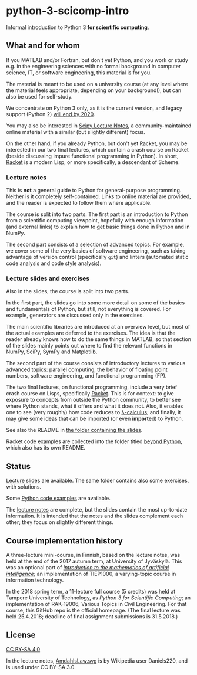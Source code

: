 # python-3-scicomp-intro

Informal introduction to Python 3 **for scientific computing**.

## What and for whom

If you MATLAB and/or Fortran, but don't yet Python, and you work or study e.g. in the engineering sciences with no formal background in computer science, IT, or software engineering, this material is for you.

The material is meant to be used on a university course (at any level where the material feels appropriate, depending on your background!), but can also be used for self-study.

We concentrate on Python 3 only, as it is the current version, and legacy support (Python 2) [will end by 2020](http://www.python3statement.org/).

You may also be interested in [Scipy Lecture Notes](https://www.scipy-lectures.org/), a community-maintained online material with a similar (but slightly different) focus.

On the other hand, if you already Python, but don't yet Racket, you may be interested in our two final lectures, which contain a crash course on Racket (beside discussing impure functional programming in Python). In short, [Racket](http://racket-lang.org/) is a modern Lisp, or more specifically, a descendant of Scheme.

### Lecture notes ###

This is **not** a general guide to Python for general-purpose programming. Neither is it completely self-contained. Links to online material are provided, and the reader is expected to follow them where applicable.

The course is split into two parts. The first part is an introduction to Python from a scientific computing viewpoint, hopefully with enough information (and external links) to explain how to get basic things done in Python and in NumPy.

The second part consists of a selection of advanced topics. For example, we cover some of the very basics of software engineering, such as taking advantage of version control (specifically `git`) and linters (automated static code analysis and code style analysis).

### Lecture slides and exercises ###

Also in the slides, the course is split into two parts.

In the first part, the slides go into some more detail on some of the basics and fundamentals of Python, but still, not everything is covered. For example, generators are discussed only in the exercises.

The main scientific libraries are introduced at an overview level, but most of the actual examples are deferred to the exercises. The idea is that the reader already knows how to do the same things in MATLAB, so that section of the slides mainly points out where to find the relevant functions in NumPy, SciPy, SymPy and Matplotlib.

The second part of the course consists of introductory lectures to various advanced topics: parallel computing, the behavior of floating point numbers, software engineering, and functional programming (FP).

The two final lectures, on functional programming, include a very brief crash course on Lisps, specifically [Racket](http://racket-lang.org/). This is for context: to give exposure to concepts from outside the Python community, to better see where Python stands, what it offers and what it does not. Also, it enables one to see (very roughly) how code reduces to [λ-calculus](https://en.wikipedia.org/wiki/Lambda_calculus); and finally, it may give some ideas that can be imported (or even **import**ed) to Python.

See also the README in [the folder containing the slides](lecture_slides/).

Racket code examples are collected into the folder titled [beyond Python](examples/beyond_python/), which also has its own README.

## Status

[Lecture slides](lecture_slides/) are available. The same folder contains also some exercises, with solutions.

Some [Python code examples](examples/) are available.

The [lecture notes](python_scicomp_notes.pdf) are complete, but the slides contain the most up-to-date information. It is intended that the notes and the slides complement each other; they focus on slightly different things.

## Course implementation history

A three-lecture mini-course, in Finnish, based on the lecture notes, was held at the end of the 2017 autumn term, at University of Jyväskylä. This was an optional part of *[Introduction to the mathematics of artificial intelligence](https://helituominen.wordpress.com/kurssit-it/johdatus-tekoalyn-taustalla-olevaan-matematiikkaan-tiep1000-syksy-2017/)*; an implementation of TIEP1000, a varying-topic course in information technology.

In the 2018 spring term, a 11-lecture full course (5 credits) was held at Tampere University of Technology, as *Python 3 for Scientific Computing*; an implementation of RAK-19006, Various Topics in Civil Engineering. For that course, this GitHub repo is the official homepage. (The final lecture was held 25.4.2018; deadline of final assignment submissions is 31.5.2018.)

## License

[CC BY-SA 4.0](LICENSE)

In the lecture notes, [AmdahlsLaw.svg](AmdahlsLaw.svg) is by Wikipedia user Daniels220, and is used under CC BY-SA 3.0.

